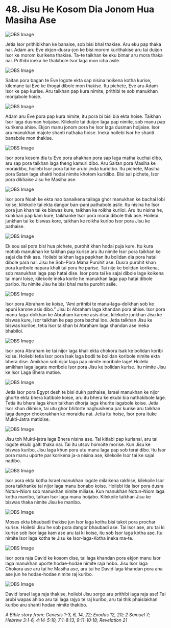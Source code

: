 # 48. Jisu He Kosom Dia Jonom Hua Masiha Ase

![OBS Image](https://cdn.door43.org/obs/jpg/360px/obs-en-48-01.jpg)

Jetia Isor prithibikhan ke banaise, sob bisi bhal thakise. Aru eku pap thaka nai. Adam aru Eve ekjon-dusra-jon ke bisi morom kurithakise aru tai duijon Isor ke morom kurikena thakise. Ta-te taikhan ke eku bimar aru mora thaka nai. Prithibi ineka he thakibole Isor laga mon icha asile. 

![OBS Image](https://cdn.door43.org/obs/jpg/360px/obs-en-48-02.jpg)

Saitan pora bagan te Eve logote ekta sap nisina hoikena kotha kurise, kilemane tai Eve ke thogai dibole mon thakise. Itu pichete, Eve aru Adam Isor ke pap kurise. Aru taikhan pap kura nimite, prithibi te sob manukhan morijabole hoise.

![OBS Image](https://cdn.door43.org/obs/jpg/360px/obs-en-48-03.jpg)

Adam aru Eve pora pap kura nimite, itu pora bi bisi bia ekta hoise. Taikhan Isor laga dusman hoijaise. Kilekoile tai duijon laga pap nimite, sob manu pap kurikena ahise. Ekjon manu jonom pora he Isor laga dusman hoijaise. Isor aru manukhan majote shanti nathaka hoise. Ineka hoilebi Isor he shanti banabole mon thakise.

![OBS Image](https://cdn.door43.org/obs/jpg/360px/obs-en-48-04.jpg)

Isor pora kosom dia tu Eve pora ahakhan pora sap laga matha kuchai dibo, aru sap pora taikhan laga theng kamuri dibo. Aru Saitan pora Masiha ke moraidibo, hoilebi Isor pora tai ke arubi jinda kuridibo. Itu pichete, Masiha pora Satan laga shakti hodai nimite khotom kuridibo. Bisi sal pichete, Isor pora dikhaise Jisu he Masiha ase.

![OBS Image](https://cdn.door43.org/obs/jpg/360px/obs-en-48-05.jpg)

Isor pora Noah ke ekta nao banaikena tailaga ghor manukhan ke bachai lobi koise, kilekoile tai ekta dangor ban-pani pathabole asile.  Itu nisina he Isor pora jun khan tai ke biswas kure, taikhan ke roikha kuriloi.  Aru itu nisina he, kunkhan pap kam kure, taikhanke Isor pora morai dibole thik ase. Hoilebi junkhan tai ke biswas kore, taikhan ke roikha kuribo Isor pora Jisu ke pathaise.

![OBS Image](https://cdn.door43.org/obs/jpg/360px/obs-en-48-06.jpg)

Ek sou sal pora bisi hua pichete, purohit khan hodai puja kure. Itu kura motlob manukhan ke taikhan pap kurise aru itu nimite Isor pora taikhan ke sajai dia thik ase. Hoilebi taikhan laga papkhan itu bolidan dia pora hatai dibole para nai. Jisu he Sob-Pora Maha Purohit ase. Dusra purohit khan pora kuribole napara khali tai pora he parise. Tai nije ke bolidan korikena, sob manukhan laga pap hatai dise. Isor pora tai ke sajai dibole lage koikena tai mani loise, kilekoile ineka korile he manukhan laga pap hatai dibole paribo. Itu nimite Jisu he bisi bhal maha purohit asile.

![OBS Image](https://cdn.door43.org/obs/jpg/360px/obs-en-48-07.jpg)

Isor pora Abraham ke koise, “Ami prithibi te manu-laga-dolkhan sob ke apuni karone asis dibo.”	Jisu bi Abraham laga khandan pora ahise. Isor pora manu-laga-dolkhan ke Abraham karone asis dise, kilekoile junkhan Jisu ke biswas kure, Isor taikhan ke pap pora bachai loe.  Jetia taikhan Jisu ke biswas koriloe, tetia Isor taikhan bi Abraham laga khandan ase ineka bhabiloi.

![OBS Image](https://cdn.door43.org/obs/jpg/360px/obs-en-48-08.jpg)

Isor pora Abraham ke tai nijor laga khali ekta chokora Isak ke bolidan koribi koise. Hoilebi tetia Isor pora Isak laga bodli te bolidan koribole nimite ekta bhera dise. Amikhan sob nijor laga pap nimite moribole lage! Hoilebi amikhan laga jagate moribole Isor pora Jisu ke bolidan kurise. Itu nimite Jisu ke Isor Laga Bhera matise. 

![OBS Image](https://cdn.door43.org/obs/jpg/360px/obs-en-48-09.jpg)

Jetia Isor pora Egypt desh te bisi dukh pathaise, Israel manukhan ke nijor ghorte ekta bhera katibole koise, aru itu bhera ke ekubi bia nathakibole lage. Tetia itu bhera laga khun taikhan dhorja laga khurite lagabole koise.  Jetia Isor khun dikhise, tai utu ghor bhitorte naghusikena par kurise aru taikhan laga dangor chokorakhan ke moraidia nai. Jetia itu hoise, Isor pora ituke Mukti-Jatra matidise.                    

![OBS Image](https://cdn.door43.org/obs/jpg/360px/obs-en-48-10.jpg)

Jisu toh Mukti-jatra laga Bhera nisina ase. Tai kitiabi pap kurianai, aru tai logote ekubi galti thaka nai. Tai itu utsov homoite morise. Kun Jisu ke biswas kuribo, Jisu laga khun pora utu manu laga pap sob terai dibo. Itu Isor pora manu uporte par korikena ja-a nisina ase, kilekoile Isor tai ke sajai nadibo. 

![OBS Image](https://cdn.door43.org/obs/jpg/360px/obs-en-48-11.jpg)

Isor pora ekta kotha Israel manukhan logote milaikena rakhise, kilekoile Isor pora taikhanke tai nijor laga manu bonabo koise. Hoilebi itia Isor pora dusra Notun-Niom sob manukhan nimite miliase. Kun manukhan Notun-Niom laga kotha manibo, taikan Isor laga manu hoijabo. Kilekoile taikhan Jisu ke biswas thaka nimite Jisu ke manibo. 

![OBS Image](https://cdn.door43.org/obs/jpg/360px/obs-en-48-12.jpg)

Moses ekta bhaubadi thakise jun Isor laga kotha bisi takot pora prochar kurise. Hoilebi Jisu he sob pora dangor bhaubadi ase. Tai Isor ase, aru tai ki kurise sob Isor laga kam ase aru tai ki koise, itu sob Isor laga kotha ase. Itu nimite Isor laga kotha te Jisu ke Isor-laga-Kotha ineka ma-te.
 

![OBS Image](https://cdn.door43.org/obs/jpg/360px/obs-en-48-13.jpg)

Isor pora raja David ke kosom dise, tai laga khandan pora ekjon manu Isor laga manukhan uporte hodae-hodae nimite raja hobo. Jisu Isor laga Chokora ase aru tai he Masiha ase, aru tai he David laga khandan pora aha ase jun he hodae-hodae nimite raj kuribo. 

![OBS Image](https://cdn.door43.org/obs/jpg/360px/obs-en-48-14.jpg)

David Israel laga raja thakise, hoilebi Jisu sorgo aru prithibi laga raja ase! Tai arubi wapas ahibo aru tai laga rajyo te raj kuribo, aru tai thik phaislakhan kuribo aru shanti hodae nimite thakibo. 

_A Bible story from: Genesis 1-3, 6, 14, 22; Exodus 12, 20; 2 Samuel 7; Hebrew 3:1-6, 4:14-5:10, 7:1-8:13, 9:11-10:18; Revelation 21_

